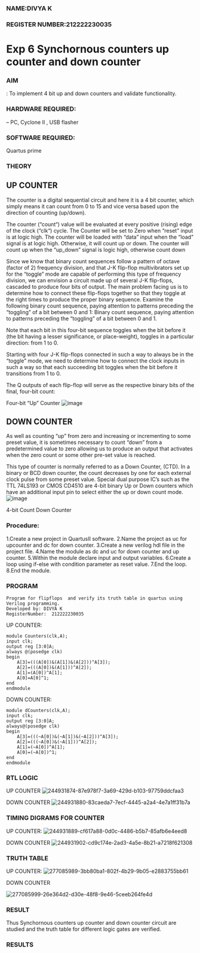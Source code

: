 ### NAME:DIVYA K
### REGISTER NUMBER:212222230035
# Exp 6 Synchornous counters  up counter and down counter 
### AIM
: To implement 4 bit up and down counters and validate  functionality.
### HARDWARE REQUIRED:
– PC, Cyclone II , USB flasher
### SOFTWARE REQUIRED:
Quartus prime
### THEORY 

## UP COUNTER 
The counter is a digital sequential circuit and here it is a 4 bit counter, which simply means it can count from 0 to 15 and vice versa based upon the direction of counting (up/down). 

The counter (“count“) value will be evaluated at every positive (rising) edge of the clock (“clk“) cycle.
The Counter will be set to Zero when “reset” input is at logic high.
The counter will be loaded with “data” input when the “load” signal is at logic high. Otherwise, it will count up or down.
The counter will count up when the “up_down” signal is logic high, otherwise count down

Since we know that binary count sequences follow a pattern of octave (factor of 2) frequency division, and that J-K flip-flop multivibrators set up for the “toggle” mode are capable of performing this type of frequency division, we can envision a circuit made up of several J-K flip-flops, cascaded to produce four bits of output.
The main problem facing us is to determine how to connect these flip-flops together so that they toggle at the right times to produce the proper binary sequence.
Examine the following binary count sequence, paying attention to patterns preceding the “toggling” of a bit between 0 and 1:
Binary count sequence, paying attention to patterns preceding the “toggling” of a bit between 0 and 1.

Note that each bit in this four-bit sequence toggles when the bit before it (the bit having a lesser significance, or place-weight), toggles in a particular direction: from 1 to 0.
 

Starting with four J-K flip-flops connected in such a way to always be in the “toggle” mode, we need to determine how to connect the clock inputs in such a way so that each succeeding bit toggles when the bit before it transitions from 1 to 0.

The Q outputs of each flip-flop will serve as the respective binary bits of the final, four-bit count:

 
 

Four-bit “Up” Counter
![image](https://user-images.githubusercontent.com/36288975/169644758-b2f4339d-9532-40c5-af40-8f4f8c942e2c.png)



## DOWN COUNTER 

As well as counting “up” from zero and increasing or incrementing to some preset value, it is sometimes necessary to count “down” from a predetermined value to zero allowing us to produce an output that activates when the zero count or some other pre-set value is reached.

This type of counter is normally referred to as a Down Counter, (CTD). In a binary or BCD down counter, the count decreases by one for each external clock pulse from some preset value. Special dual purpose IC’s such as the TTL 74LS193 or CMOS CD4510 are 4-bit binary Up or Down counters which have an additional input pin to select either the up or down count mode.
![image](https://user-images.githubusercontent.com/36288975/169644844-1a14e123-7228-4ed8-81a9-eb937dff4ac8.png)


4-bit Count Down Counter
### Procedure:
1.Create a new project in QuartusII software.
2.Name the project as uc for upcounter and dc for down counter.
3.Create a new verilog hdl file in the project file.
4.Name the module as dc and uc for down counter and up counter.
5.Within the module declare input and output variables.
6.Create a loop using if-else with condition parameter as reset value.
7.End the loop.
8.End the module.



### PROGRAM 
```
Program for flipflops  and verify its truth table in quartus using Verilog programming.
Developed by: DIVYA K
RegisterNumber:  212222230035
```
UP COUNTER:
```
module Counters(clk,A);
input clk;
output reg [3:0]A;
always @(posedge clk)
begin
	A[3]=(((A[0])&(A[1])&(A[2]))^A[3]);
	A[2]=(((A[0])&(A[1]))^A[2]);
	A[1]=(A[0])^A[1];
	A[0]=A[0]^1;
end
endmodule
```
DOWN COUNTER:
```
module dCounters(clk,A);
input clk;
output reg [3:0]A;
always@(posedge clk)
begin
	A[3]=(((~A[0])&(~A[1])&(~A[2]))^A[3]);
	A[2]=(((~A[0])&(~A[1]))^A[2]);
	A[1]=(~A[0])^A[1];
	A[0]=(~A[0])^1;
end
endmodule
```



### RTL LOGIC    

UP COUNTER
![244931874-87e978f7-3a69-429d-b103-97759ddcfaa3](https://github.com/divyakumars/Exp-7-Synchornous-counters-/assets/119393621/51da8258-9f67-4a80-988b-5f025706c1c4)


DOWN COUNTER 
![244931880-83caeda7-7ecf-4445-a2a4-4e7a1ff31b7a](https://github.com/divyakumars/Exp-7-Synchornous-counters-/assets/119393621/a1592778-2374-48cf-b170-2c86e0f9c6fe)




### TIMING DIGRAMS FOR COUNTER  
UP COUNTER:
![244931889-cf617a88-0d0c-4486-b5b7-85afb6e4eed8](https://github.com/divyakumars/Exp-7-Synchornous-counters-/assets/119393621/2ab1a898-f4f0-4760-8957-6f749e2859fb)


DOWN COUNTER 
![244931902-cd9c174e-2ad3-4a5e-8b21-a7218f621308](https://github.com/divyakumars/Exp-7-Synchornous-counters-/assets/119393621/d80a7046-775e-45f1-abd7-4c64ba74c954)



### TRUTH TABLE 

UP COUNTER:
![277085989-3bb80ba1-802f-4b29-9b05-e2883755bb61](https://github.com/divyakumars/Exp-7-Synchornous-counters-/assets/119393621/b01ead96-2a1c-4236-9fa4-77a79d5e28b7)


DOWN COUNTER 

![277085999-26e364d2-d30e-48f8-9e46-5ceeb264fe4d](https://github.com/divyakumars/Exp-7-Synchornous-counters-/assets/119393621/1568394d-b20c-402c-ab81-80b51968eb34)
### RESULT
Thus Synchornous counters up counter and down counter circuit are studied and the truth table for different logic gates are verified.






### RESULTS 

